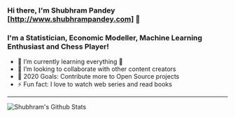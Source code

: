 ### Hi there, I'm Shubhram Pandey [http://www.shubhrampandey.com] 👋

### I'm a Statistician, Economic Modeller, Machine Learning Enthusiast and Chess Player!

- 🌱 I’m currently learning everything 🤣
- 👯 I’m looking to collaborate with other content creators
- 🥅 2020 Goals: Contribute more to Open Source projects
- ⚡ Fun fact: I love to watch web series and read books

---
<img align="left" alt="Shubhram's Github Stats" src="https://github-readme-stats.vercel.app/api?username=shubhrampandey&show_icons=true&hide_border=true" />
